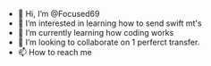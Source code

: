 - 👋 Hi, I’m @Focused69
- 👀 I’m interested in learning how to send swift mt's
- 🌱 I’m currently learning how coding works
- 💞️ I’m looking to collaborate on 1 perferct transfer.
- 📫 How to reach me 

<!---
Focused69/Focused69 is a ✨ special ✨ repository because its `README.md` (this file) appears on your GitHub profile.
You can click the Preview link to take a look at your changes.
--->
